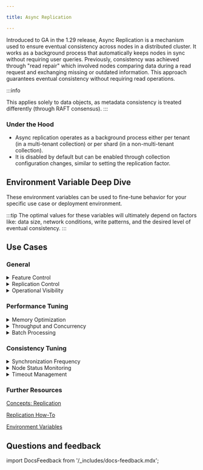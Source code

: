 ```yaml
---

title: Async Replication

---
```


Introduced to GA in the 1.29 release, Async Replication is a mechanism used to ensure eventual consistency across nodes in a distributed cluster. It works as a background process that automatically keeps nodes in sync without requiring user queries. Previously, consistency was achieved through "read repair" which involved nodes comparing data during a read request and exchanging missing or outdated information. This approach guarantees eventual consistency without requiring read operations. 

:::info

This applies solely to data objects, as metadata consistency is treated differently (through RAFT consensus).
:::

### Under the Hood

- Async replication operates as a background process either per tenant (in a multi-tenant collection) or per shard (in a non-multi-tenant collection).
- It is disabled by default but can be enabled through collection configuration changes, similar to setting the replication factor. 

## Environment Variable Deep Dive

These environment variables can be used to fine-tune behavior for your specific use case or deployment environment. 

:::tip 
The optimal values for these variables will ultimately depend on factors like: data size, network conditions, write patterns, and the desired level of eventual consistency. 
:::

## Use Cases

### General

<details>

<summary> Feature Control </summary>
#### `ASYNC_REPLICATION_DISABLED`
Globally disables the entire async replication feature.

- Its default value is `false`. 
- **Use case**: This is useful when you have many tenants or collections where a temporary global disable is needed, like during debugging or critical maintenance. 
- **Special Considerations**:
  - This overrides any collection configuration.

</details>

<details>
<summary>Replication Control </summary>

#### `ASYNC_REPLICATION_PROPAGATION_LIMIT`
Defines the maximum number of objects that will be propagated in a single async replication iteration (after one hash tree comparison).
  - By default is set to 10,000.
  - **Use Case(s)**: Can be adjusted based on network capacity and the desired rate of convergence.
  - **Considerations**: Even if more than this number of differences are detected, only this many objects will be propagated in the current iteration. Subsequent iterations will handle the remaining differences.


#### `ASYNC_REPLICATION_PROPAGATION_DELAY`
Introduces a delay before considering an object for propagation. Only objects older than this delay are considered.
  - By default it is set to 30 seconds.
  - **Use Case(s)**: If an object is inserted into one node but the insertion is still in progress, the hash comparison might detect it. This delay prevents the async replication from trying to propagate it before the local write operation is fully complete.
  - **Considerations**: This should be set based on the typical write latency of the system.
</details>

<details>
<summary> Operational Visibility </summary>

#### `ASYNC_REPLICATION_LOGGING_FREQUENCY`
Controls how often the background async replication process logs its activity.
  - By default it is set to 5 seconds. 
  - **Use Case(s)**: Increasing the frequency provides more detailed logs, while decreasing it reduces log verbosity.
</details>

### Performance Tuning

<details>

<summary> Memory Optimization </summary>

#### `ASYNC_REPLICATION_HASHTREE_HEIGHT`
Customizes the height of the hash tree built by each node to represent its locally stored data. 
- By default the value is set to 16 which is roughly 2MB of RAM per shard on each node. 
- **Use case(s)**: 
  - In multi-tenant setups with a large number of tenants, reducing the hash tree would minimize the memory footprint. 
  - For very large collections, a larger hash tree could be more beneficial for more efficient identification of differing data ranges. 
- **Special Considerations**:
  - Modification of the hash tree height requires rebuilding the hash tree on each node, which involves iterating over all existing objects. 

</details>

<details>

<summary> Throughput and Concurrency </summary>

#### `ASYNC_REPLICATION_PROPAGATION_CONCURRENCY`
Controls the number of concurrent goroutines (or threads) used to send batches of objects during the propagation phase.
  - By default it is set to 5.
  - **Considerations**: Increasing concurrency can improve propagation speed, but needs to be balanced with potential resource contention (CPU, network).

</details>

<details>

<summary> Batch Processing </summary>

#### `ASYNC_REPLICATION_DIFF_BATCH_SIZE`
Sets the number of object metadata fetched per request during the comparison phase.
  - By default it is set to 1000.
  - **Use Case(s)**: May be increased to potentially improve performance if network latency is low and nodes can handle larger requests.
  - **Considerations**: Fetching metadata in batches optimizes network communication.


#### `ASYNC_REPLICATION_PROPAGATION_BATCH_SIZE`
Sets the maximum number of objects included in each batch when propagating data to a remote node.
  - By default is set to 100.
  - **Use Case(s)**: 
    - For large objects, reducing the batch size can help manage memory usage during propagation. The batch size could be similar to the batch size used during initial data insertion.
    - For smaller objects, increasing the batch size might improve propagation efficiency by reducing the overhead of individual requests, but needs to be balanced with potential memory pressure.
  - **Considerations**: This setting is particularly important for large objects, as larger batches can lead to higher memory consumption during transmission. Multiple batches may be sent within a single iteration to reach the `ASYNC_REPLICATION_PROPAGATION_LIMIT`.

</details>

### Consistency Tuning

<details>

<summary> Synchronization Frequency </summary>
#### `ASYNC_REPLICATION_FREQUENCY` 
Defines how often each node initiates the process of comparing its local data (via the hash tree) with other nodes storing the same shard. This regularly checks for inconsistencies, even if no changes have been explicitly triggered. 
- It's default value is 30 seconds. 
- **Use Case(s)**
  - Decreasing the frequency can be beneficial for applications that require faster convergence to eventual consistency. 
  - Increasing the frequency can be beneficial for reducing the load on the system by relaxing the eventual consistency. 

#### `ASYNC_REPLICATION_FREQUENCY_WHILE_PROPAGATING`
Defines a shorter frequency for subsequent comparison and propagation attempts when a previous propagation cycle did not complete (i.e., not all detected differences were synchronized).
  - By default it is set to 20 milliseconds. 
  -  **Use Case(s)**: When inconsistencies are known to exist, this expedites the synchronization process. 
  - **Considerations**: This is activated after a propagation cycle detects differences but does not propagate all of them due to limits. 

</details>

<details>
<summary> Node Status Monitoring </summary>

#### `ASYNC_REPLICATION_ALIVE_NODES_CHECKING_FREQUENCY`
Defines the frequency at which the system checks for changes in the availability of nodes within the cluster.
  - By default it is set to 5 seconds. 
  - **Use Case(s)**: When a node rejoins the cluster after a period of downtime, it is highly likely to be out of sync. This setting ensures that the replication process is initiated promptly.

</details>

<details>
<summary>Timeout Management </summary>

#### `ASYNC_REPLICATION_DIFF_PER_NODE_TIMEOUT`
Defines the maximum time to wait for a response when requesting object metadata from a remote node during the comparison phase, this prevents indefinite blocking if a node is unresponsive.
  - By default is set to 10 seconds. 
  - **Use Case(s)**: May need to be increased in environments with high network latency or potentially slow-responding nodes.

#### `ASYNC_REPLICATION_PROPAGATION_TIMEOUT`
Sets the maximum time allowed for a single propagation request (sending actual object data) to a remote node.
  - By default is set to 30 seconds. 
  - **Use Case(s)**: May need to be increased in scenarios with high network latency, large object sizes (e.g., images, vectors), or when sending large batches of objects.
  - **Considerations**: Network latency, batch size, and the size of the objects being propagated can all affect timeouts. 

</details>



### Further Resources

[Concepts: Replication](https://weaviate.io/developers/weaviate/concepts/replication-architecture/consistency)

[Replication How-To](https://weaviate.io/developers/weaviate/configuration/replication#async-replication-settings)

[Environment Variables](https://weaviate.io/developers/weaviate/config-refs/env-vars#async-replication)

## Questions and feedback

import DocsFeedback from '/_includes/docs-feedback.mdx';

<DocsFeedback/>
